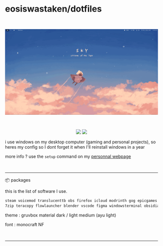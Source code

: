 # eosiswastaken/dotfiles

<br>

![image](https://raw.githubusercontent.com/eosiswastaken/dotfiles/main/.github/rice.gif)

<br>

<p align="center">
  <img src="https://img.shields.io/badge/Windows-0078D6?style=for-the-badge&logo=windows&logoColor=white" />
  <img src="https://img.shields.io/badge/Windows%20Terminal-%234D4D4D.svg?style=for-the-badge&logo=windows-terminal&logoColor=white" />
</p>

i use windows on my desktop computer (gaming and personal projects), so heres my config so I dont forget it when I'll reinstall windows in a year

more info ? use the `setup` command on my [personnal webpage](https://eosis.space)

<br>

---

📦 packages

this is the list of software I use.

```bash
steam voicemod translucenttb obs firefox icloud modrinth gog epicgames streamdeck discord battlenet volanta riot picoconnect multimc vencord
7zip teracopy flowlauncher blender vscode figma windowsterminal obsidian git vcvrack vital choco tableplus starship bitwarden powertoys npm nodejs
```

theme : gruvbox material dark / light medium (ayu light)

font : monocraft NF

<br>

---

